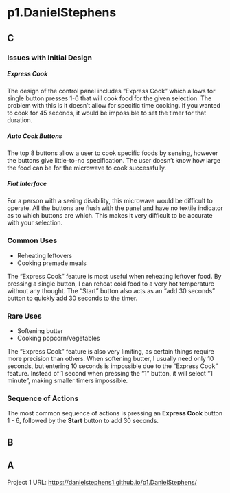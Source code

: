 # p1.DanielStephens

## C
### Issues with Initial Design

##### Express Cook
The design of the control panel includes “Express Cook” which allows for single button presses 1-6 that will cook food for the given selection. The problem with this is it doesn’t allow for specific time cooking. If you wanted to cook for 45 seconds, it would be impossible to set the timer for that duration.

##### Auto Cook Buttons
The top 8 buttons allow a user to cook specific foods by sensing, however the buttons give little-to-no specification. The user doesn’t know how large the food can be for the microwave to cook successfully. 

##### Flat Interface
For a person with a seeing disability, this microwave would be difficult to operate. All the buttons are flush with the panel and have no textile indicator as to which buttons are which. This makes it very difficult to be accurate with your selection.

### Common Uses
- Reheating leftovers
- Cooking premade meals

The “Express Cook” feature is most useful when reheating leftover food. By pressing a single button, I can reheat cold food to a very hot temperature without any thought. The “Start” button also acts as an “add 30 seconds” button to quickly add 30 seconds to the timer.

### Rare Uses
- Softening butter
- Cooking popcorn/vegetables

The “Express Cook” feature is also very limiting, as certain things require more precision than others. When softening butter, I usually need only 10 seconds, but entering 10 seconds is impossible due to the “Express Cook” feature. Instead of 1 second when pressing the “1” button, it will select “1 minute”, making smaller timers impossible.

### Sequence of Actions
The most common sequence of actions is pressing an **Express Cook** button 1 - 6, followed by the **Start** button to add 30 seconds. 

## B


## A

Project 1 URL: https://danielstephens1.github.io/p1.DanielStephens/


